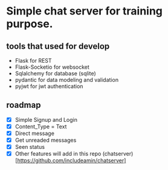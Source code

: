 # Simple chat server for training purpose.

## tools that used for develop

- Flask for REST
- Flask-Socketio for websocket
- Sqlalchemy for database (sqlite)
- pydantic for data modeling and validation
- pyjwt for jwt authentication
## roadmap
- [x] Simple Signup and Login
- [x] Content_Type = Text
- [x] Direct message
- [X] Get unreaded messages
- [X] Seen status
- [x] Other features will add in this repo (chatserver)[https://github.com/includeamin/chatserver]
